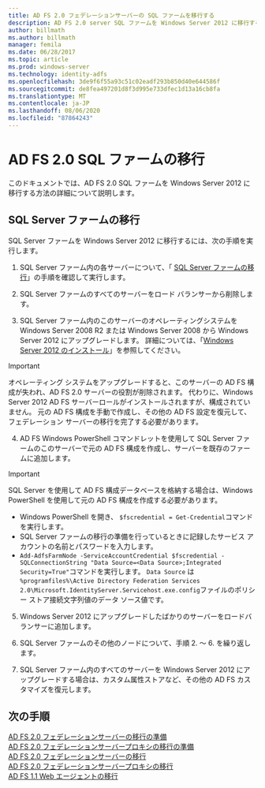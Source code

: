 ```yaml
---
title: AD FS 2.0 フェデレーションサーバーの SQL ファームを移行する
description: AD FS 2.0 server SQL ファームを Windows Server 2012 に移行する方法について説明します。
author: billmath
ms.author: billmath
manager: femila
ms.date: 06/28/2017
ms.topic: article
ms.prod: windows-server
ms.technology: identity-adfs
ms.openlocfilehash: 3de9f6f55a93c51c02eadf293b850d40e644586f
ms.sourcegitcommit: de8fea497201d8f3d995e733dfec1d13a16cb8fa
ms.translationtype: MT
ms.contentlocale: ja-JP
ms.lasthandoff: 08/06/2020
ms.locfileid: "87864243"
---
```

# <a name="migrate-an-ad-fs-20-sql-farm"></a>AD FS 2.0 SQL ファームの移行  
このドキュメントでは、AD FS 2.0 SQL ファームを Windows Server 2012 に移行する方法の詳細について説明します。


## <a name="migrate-a-sql-server-farm"></a>SQL Server ファームの移行  
 SQL Server ファームを Windows Server 2012 に移行するには、次の手順を実行します。  
  
1.  SQL Server ファーム内の各サーバーについて、「 [SQL Server ファームの移行](prepare-to-migrate-a-sql-server-farm.md)」の手順を確認して実行します。  
  
2.  SQL Server ファームのすべてのサーバーをロード バランサーから削除します。  
  
3.  SQL Server ファーム内のこのサーバーのオペレーティングシステムを Windows Server 2008 R2 または Windows Server 2008 から Windows Server 2012 にアップグレードします。 詳細については、「[Windows Server 2012 のインストール](/previous-versions/windows/it-pro/windows-server-2012-R2-and-2012/jj134246(v=ws.11))」を参照してください。  
  
> [!IMPORTANT]
>  オペレーティング システムをアップグレードすると、このサーバーの AD FS 構成が失われ、AD FS 2.0 サーバーの役割が削除されます。 代わりに、Windows Server 2012 AD FS サーバーロールがインストールされますが、構成されていません。 元の AD FS 構成を手動で作成し、その他の AD FS 設定を復元して、フェデレーション サーバーの移行を完了する必要があります。  
  
4. AD FS Windows PowerShell コマンドレットを使用して SQL Server ファームのこのサーバーで元の AD FS 構成を作成し、サーバーを既存のファームに追加します。  
  
> [!IMPORTANT]
>  SQL Server を使用して AD FS 構成データベースを格納する場合は、Windows PowerShell を使用して元の AD FS 構成を作成する必要があります。  

  - Windows PowerShell を開き、 `$fscredential = Get-Credential`コマンドを実行します。  
  - SQL Server ファームの移行の準備を行っているときに記録したサービス アカウントの名前とパスワードを入力します。  
  - `Add-AdfsFarmNode -ServiceAccountCredential $fscredential -SQLConnectionString "Data Source=<Data Source>;Integrated Security=True"`コマンドを実行します。 `Data Source` は `%programfiles%\Active Directory Federation Services 2.0\Microsoft.IdentityServer.Servicehost.exe.config`ファイルのポリシー ストア接続文字列値のデータ ソース値です。  
  
5. Windows Server 2012 にアップグレードしたばかりのサーバーをロードバランサーに追加します。  
  
6. SQL Server ファームのその他のノードについて、手順 2. ～ 6. を繰り返します。  
  
7. SQL Server ファーム内のすべてのサーバーを Windows Server 2012 にアップグレードする場合は、カスタム属性ストアなど、その他の AD FS カスタマイズを復元します。  

## <a name="next-steps"></a>次の手順
 [AD FS 2.0 フェデレーションサーバーの移行の準備](prepare-to-migrate-ad-fs-fed-server.md)   
 [AD FS 2.0 フェデレーションサーバープロキシの移行の準備](prepare-to-migrate-ad-fs-fed-proxy.md)   
 [AD FS 2.0 フェデレーションサーバーの移行](migrate-the-ad-fs-fed-server.md)   
 [AD FS 2.0 フェデレーションサーバープロキシの移行](migrate-the-ad-fs-2-fed-server-proxy.md)   
 [AD FS 1.1 Web エージェントの移行](migrate-the-ad-fs-web-agent.md)

